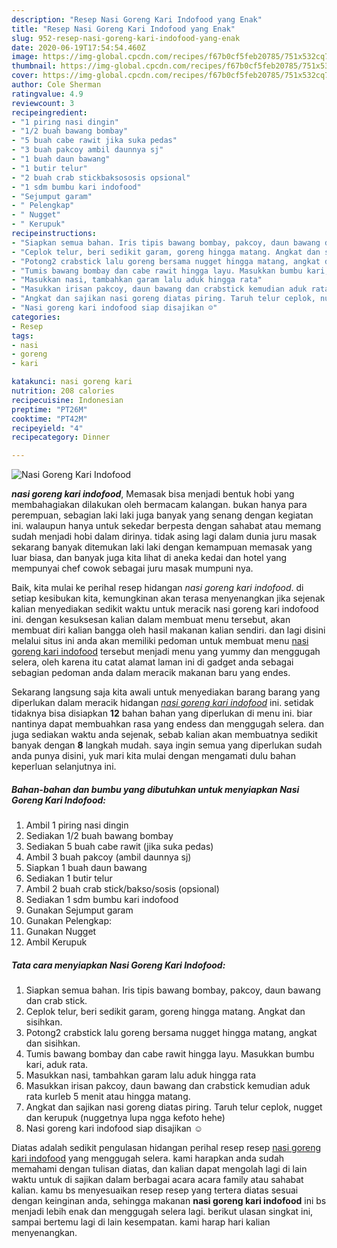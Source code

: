 ```yaml
---
description: "Resep Nasi Goreng Kari Indofood yang Enak"
title: "Resep Nasi Goreng Kari Indofood yang Enak"
slug: 952-resep-nasi-goreng-kari-indofood-yang-enak
date: 2020-06-19T17:54:54.460Z
image: https://img-global.cpcdn.com/recipes/f67b0cf5feb20785/751x532cq70/nasi-goreng-kari-indofood-foto-resep-utama.jpg
thumbnail: https://img-global.cpcdn.com/recipes/f67b0cf5feb20785/751x532cq70/nasi-goreng-kari-indofood-foto-resep-utama.jpg
cover: https://img-global.cpcdn.com/recipes/f67b0cf5feb20785/751x532cq70/nasi-goreng-kari-indofood-foto-resep-utama.jpg
author: Cole Sherman
ratingvalue: 4.9
reviewcount: 3
recipeingredient:
- "1 piring nasi dingin"
- "1/2 buah bawang bombay"
- "5 buah cabe rawit jika suka pedas"
- "3 buah pakcoy ambil daunnya sj"
- "1 buah daun bawang"
- "1 butir telur"
- "2 buah crab stickbaksososis opsional"
- "1 sdm bumbu kari indofood"
- "Sejumput garam"
- " Pelengkap"
- " Nugget"
- " Kerupuk"
recipeinstructions:
- "Siapkan semua bahan. Iris tipis bawang bombay, pakcoy, daun bawang dan crab stick."
- "Ceplok telur, beri sedikit garam, goreng hingga matang. Angkat dan sisihkan."
- "Potong2 crabstick lalu goreng bersama nugget hingga matang, angkat dan sisihkan."
- "Tumis bawang bombay dan cabe rawit hingga layu. Masukkan bumbu kari, aduk rata."
- "Masukkan nasi, tambahkan garam lalu aduk hingga rata"
- "Masukkan irisan pakcoy, daun bawang dan crabstick kemudian aduk rata kurleb 5 menit atau hingga matang."
- "Angkat dan sajikan nasi goreng diatas piring. Taruh telur ceplok, nugget dan kerupuk (nuggetnya lupa ngga kefoto hehe)"
- "Nasi goreng kari indofood siap disajikan ☺️"
categories:
- Resep
tags:
- nasi
- goreng
- kari

katakunci: nasi goreng kari 
nutrition: 208 calories
recipecuisine: Indonesian
preptime: "PT26M"
cooktime: "PT42M"
recipeyield: "4"
recipecategory: Dinner

---
```



![Nasi Goreng Kari Indofood](https://img-global.cpcdn.com/recipes/f67b0cf5feb20785/751x532cq70/nasi-goreng-kari-indofood-foto-resep-utama.jpg)

<b><i>nasi goreng kari indofood</i></b>, Memasak bisa menjadi bentuk hobi yang membahagiakan dilakukan oleh bermacam kalangan. bukan hanya para perempuan, sebagian laki laki juga banyak yang senang dengan kegiatan ini. walaupun hanya untuk sekedar berpesta dengan sahabat atau memang sudah menjadi hobi dalam dirinya. tidak asing lagi dalam dunia juru masak sekarang banyak ditemukan laki laki dengan kemampuan memasak yang luar biasa, dan banyak juga kita lihat di aneka kedai dan hotel yang mempunyai chef cowok sebagai juru masak mumpuni nya.

Baik, kita mulai ke perihal resep hidangan <i>nasi goreng kari indofood</i>. di setiap kesibukan kita, kemungkinan akan terasa menyenangkan jika sejenak kalian menyediakan sedikit waktu untuk meracik nasi goreng kari indofood ini. dengan kesuksesan kalian dalam membuat menu tersebut, akan membuat diri kalian bangga oleh hasil makanan kalian sendiri. dan lagi disini melalui situs ini anda akan memiliki pedoman untuk membuat menu <u>nasi goreng kari indofood</u> tersebut menjadi menu yang yummy dan menggugah selera, oleh karena itu catat alamat laman ini di gadget anda sebagai sebagian pedoman anda dalam meracik makanan baru yang endes.




Sekarang langsung saja kita awali untuk menyediakan barang barang yang diperlukan dalam meracik hidangan <u><i>nasi goreng kari indofood</i></u> ini. setidak tidaknya bisa disiapkan <b>12</b> bahan bahan yang diperlukan di menu ini. biar nantinya dapat membuahkan rasa yang endess dan menggugah selera. dan juga sediakan waktu anda sejenak, sebab kalian akan membuatnya sedikit banyak dengan <b>8</b> langkah mudah. saya ingin semua yang diperlukan sudah anda punya disini, yuk mari kita mulai dengan mengamati dulu bahan keperluan selanjutnya ini.

<!--inarticleads1-->

##### Bahan-bahan dan bumbu yang dibutuhkan untuk menyiapkan Nasi Goreng Kari Indofood:

1. Ambil 1 piring nasi dingin
1. Sediakan 1/2 buah bawang bombay
1. Sediakan 5 buah cabe rawit (jika suka pedas)
1. Ambil 3 buah pakcoy (ambil daunnya sj)
1. Siapkan 1 buah daun bawang
1. Sediakan 1 butir telur
1. Ambil 2 buah crab stick/bakso/sosis (opsional)
1. Sediakan 1 sdm bumbu kari indofood
1. Gunakan Sejumput garam
1. Gunakan  Pelengkap:
1. Gunakan  Nugget
1. Ambil  Kerupuk




<!--inarticleads2-->

##### Tata cara menyiapkan Nasi Goreng Kari Indofood:

1. Siapkan semua bahan. Iris tipis bawang bombay, pakcoy, daun bawang dan crab stick.
1. Ceplok telur, beri sedikit garam, goreng hingga matang. Angkat dan sisihkan.
1. Potong2 crabstick lalu goreng bersama nugget hingga matang, angkat dan sisihkan.
1. Tumis bawang bombay dan cabe rawit hingga layu. Masukkan bumbu kari, aduk rata.
1. Masukkan nasi, tambahkan garam lalu aduk hingga rata
1. Masukkan irisan pakcoy, daun bawang dan crabstick kemudian aduk rata kurleb 5 menit atau hingga matang.
1. Angkat dan sajikan nasi goreng diatas piring. Taruh telur ceplok, nugget dan kerupuk (nuggetnya lupa ngga kefoto hehe)
1. Nasi goreng kari indofood siap disajikan ☺️




Diatas adalah sedikit pengulasan hidangan perihal resep resep <u>nasi goreng kari indofood</u> yang menggugah selera. kami harapkan anda sudah memahami dengan tulisan diatas, dan kalian dapat mengolah lagi di lain waktu untuk di sajikan dalam berbagai acara acara family atau sahabat kalian. kamu bs menyesuaikan resep resep yang tertera diatas sesuai dengan keinginan anda, sehingga makanan <b>nasi goreng kari indofood</b> ini bs menjadi lebih enak dan menggugah selera lagi. berikut ulasan singkat ini, sampai bertemu lagi di lain kesempatan. kami harap hari kalian menyenangkan.
